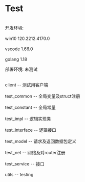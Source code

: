 # Test
<br>开发环境: <br/>
 <br> win10 120.2212.4170.0 <br/>
  <br>vscode 1.66.0 <br/>
  <br>golang 1.18 <br/>
  
 部署环境: 
   未测试 
  

<br> client           --  测试用客户端           <br/>
<br> test_common      --  全局变量及struct注册   <br/>
<br> test_constant    --  全局常量               <br/>
<br> test_impl        --  逻辑实现类             <br/>
<br> test_interface   --  逻辑接口               <br/>
<br> test_model       --  请求及返回数据包定义    <br/>
<br> test_net         --  网络及对router注册      <br/>
<br> test_service     --  接口                    <br/>
<br> utils            --  testing                 <br/>


